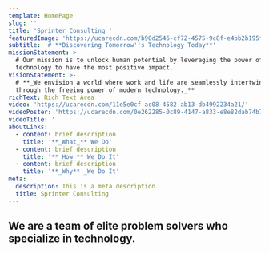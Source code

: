 ```yaml
---
template: HomePage
slug: ''
title: 'Sprinter Consulting '
featuredImage: 'https://ucarecdn.com/b90d2546-cf72-4575-9c8f-e4bb2b195f52/'
subtitle: '# **Discovering Tomorrow''s Technology Today**'
missionStatement: >-
  # Our mission is to unlock human potential by leveraging the power of
  technology to have the most positive impact.
visionStatement: >-
  # **_We envision a world where work and life are seamlessly intertwined
  through the freeing power of modern technology._**
richText: Rich Text Area
video: 'https://ucarecdn.com/11e5e0cf-ac08-4582-ab13-db4992234a21/'
videoPoster: 'https://ucarecdn.com/0e262285-0c89-4147-a833-e8e82dab74b7/'
videoTitle: '                                                                                                                                                                                                      '
aboutLinks:
  - content: brief description
    title: '**_What_** We Do'
  - content: brief description
    title: '**_How_** We Do It'
  - content: brief description
    title: '**_Why** _We Do It'
meta:
  description: This is a meta description.
  title: Sprinter Consulting
---
```

## We are a team of elite problem solvers who specialize in technology.
